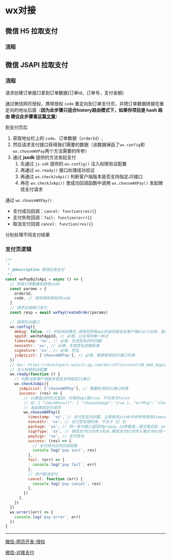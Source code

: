 # wx对接

## 微信 H5 拉取支付

### 流程



## 微信 JSAPI 拉取支付

### 流程

请求创建订单接口拿到订单数据(订单id，订单号，支付金额)

通过微信网页授权，携带授权 `code` 重定向到订单支付页，并把订单数据拼接在重定向的地址后面（**因为此步骤只适合history路由模式下，如果你项目是 hash 路由 建议此步骤看这篇[文章](https://link.juejin.cn?target=https%3A%2F%2Fcloud.tencent.com%2Fdeveloper%2Farticle%2F1921120)**）

到支付页后

1. 获取地址栏上的 `code`、订单数据（`orderId`）,
2. 然后请求支付接口获得我们需要的数据（该数据保函了`wx.config`和`wx.chooseWXPay`两个方法需要的传参）
3. 通过  **jssdk** 提供的方法发起支付
   1. 先通过 `js-sdk` 提供的 `wx.config()` 注入权限验证配置
   2. 再通过 `wx.ready()` 接口处理成功验证
   3. 再通过 `wx.checkJsApi()` 判断客户端版本是否支持指定JS接口
   4. 再在 `wx.checkJsApi()` 里成功回调函数中调用 `wx.chooseWXPay()` 发起微信支付请求

通过 `wx.chooseWXPay()` 

 - 支付成功回调：`cancel: function(res){}`
 - 支付失败回调：`fail: function(err){}`
 - 取消支付回调 `cancel: function(res){}`

分别处理不同支付结果

### 支付页逻辑

```javascript
/**
 * 
 * @description 微信拉取支付
 */
const wxPayByJsApi = async () => {
  // 获取订单数据和授权code
  const params = {
    orderId,
    code, // 授权微信拿到的code
  }
  // 请求后端接口支付
  const resp = await wxPayCreateOrder(params)
  
  // 调用后台接口
  wx.config({
    debug: false, // 开启调试模式,调用的所有api的返回值会在客户端alert出来，若要查看传入的参数，可以在pc端打开，参数信息会通过log打出，仅在pc端时才会打印。
    appId: wechatAppId, // 必填，公众号的唯一标识
    timestamp: 'xx', // 必填，生成签名的时间戳
    nonceStr: 'xx', // 必填，生成签名的随机串
    signature: 'xx', // 必填，签名
    jsApiList: ['chooseWXPay'], // 必填，需要使用的JS接口列表
  })
  // doc: https://developers.weixin.qq.com/doc/offiaccount/OA_Web_Apps/JS-SDK.html#1
  // 注入权限验证配置
  wx.ready(function () {
    // 判断当前客户端版本是否支持指定JS接口
    wx.checkJsApi({
      jsApiList: ['chooseWXPay'], // 需要检测的JS接口列表
      success: (res) => {
        // 以键值对的形式返回，可用的api值true，不可用为false
        // 如：{ "checkResult": { "chooseImage": true }, "errMsg": "checkJsApi:ok" }
        // 发起微信支付请求
        wx.chooseWXPay({
          timestamp: 'xx', // 支付签名时间戳，注意微信jssdk中的所有使用timestamp字段均为小写。但最新版的支付后台生成签名使用的timeStamp字段名需大写其中的S字符
          nonceStr: 'xx', // 支付签名随机串，不长于 32 位
          package: 'xx', // 统一支付接口返回的prepay_id参数值，提交格式如：prepay_id=\*\*\*）
          signType: 'xx', // 微信支付V3的传入RSA,微信支付V2的传入格式与V2统一下单的签名格式保持一致
          paySign: 'xx', // 支付签名
          success: (res) => {
            // 支付成功后的回调函数
            console.log('pay succ', res)
          },
          fail: (err) => {
            console.log('pay fail', err)
          },
          // 用户取消支付
          cancel: function (err) {
            console.log('pay cancel', res)
          },
        })
      },
    })
  })
  wx.error((err) => {
    console.log('pay error', err)
  })
}
```

---
[微信-网页开发-授权](https://juejin.cn/post/7150570928622010405)

[微信-对接支付](https://juejin.cn/post/7098525649744166942#heading-6)
